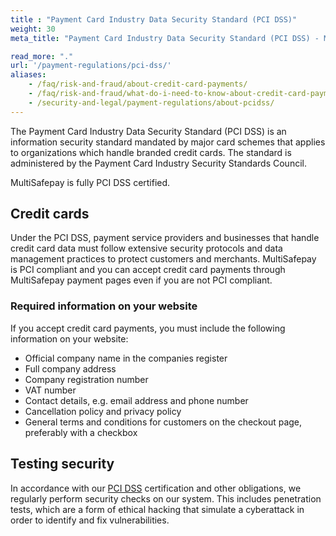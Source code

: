 ```yaml
---
title : "Payment Card Industry Data Security Standard (PCI DSS)"
weight: 30
meta_title: "Payment Card Industry Data Security Standard (PCI DSS) - MultiSafepay Docs"

read_more: "."
url: '/payment-regulations/pci-dss/'
aliases:
    - /faq/risk-and-fraud/about-credit-card-payments/
    - /faq/risk-and-fraud/what-do-i-need-to-know-about-credit-card-payments
    - /security-and-legal/payment-regulations/about-pcidss/
---
```


The Payment Card Industry Data Security Standard (PCI DSS) is an information security standard mandated by major card schemes that applies to organizations which handle branded credit cards. The standard is administered by the Payment Card Industry Security Standards Council.

MultiSafepay is fully PCI DSS certified.

## Credit cards

Under the PCI DSS, payment service providers and businesses that handle credit card data must follow extensive security protocols and data management practices to protect customers and merchants. MultiSafepay is PCI compliant and you can accept credit card payments through MultiSafepay payment pages even if you are not PCI compliant.

### Required information on your website
If you accept credit card payments, you must include the following information on your website:

- Official company name in the companies register
- Full company address
- Company registration number 
- VAT number 
- Contact details, e.g. email address and phone number 
- Cancellation policy and privacy policy
- General terms and conditions for customers on the checkout page, preferably with a checkbox 

## Testing security
In accordance with our [PCI DSS](/security-and-legal/payment-regulations/about-pcidss/) certification and other obligations, we regularly perform security checks on our system. This includes penetration tests, which are a form of ethical hacking that simulate a cyberattack in order to identify and fix vulnerabilities.
